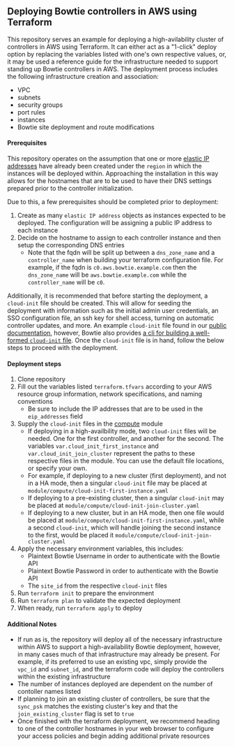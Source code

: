 ## Deploying Bowtie controllers in AWS using Terraform

This repository serves an example for deploying a high-avilability cluster of controllers in AWS using Terraform. It can either act as a "1-click" deploy option by replacing the variables listed with one's own respective values, or, it may be used a reference guide for the infrastructure needed to support standing up Bowtie controllers in AWS. The deployment process includes the following infrastructure creation and association:

- VPC
- subnets
- security groups
- port rules
- instances
- Bowtie site deployment and route modifications

#### Prerequisites

This repository operates on the assumption that one or more [elastic IP addresses](https://us-east-2.console.aws.amazon.com/ec2/home?region=us-east-2#Addresses:) have already been created under the `region` in which the instances will be deployed within. Approaching the installation in this way allows for the hostnames that are to be used to have their DNS settings prepared prior to the controller initialization. 

Due to this, a few prerequisites should be completed prior to deployment: 

1. Create as many `elastic IP address` objects as instances expected to be deployed. The configuration will be assigning a public IP address to each instance
2. Decide on the hostname to assign to each controller instance and then setup the corresponding DNS entries
    - Note that the fqdn will be split up between a `dns_zone_name` and a `controller_name` when building your terraform configuration file. For example, if the fqdn is `c0.aws.bowtie.example.com` then the `dns_zone_name` will be `aws.bowtie.example.com` while the `controller_name` will be `c0`.

Additionally, it is recommended that before starting the deployment, a `cloud-init` file should be created. This will allow for seeding the deployment with information such as the initial admin user credentials, an SSO configuration file, an ssh key for shell access, turning on automatic controller updates, and more. An example `cloud-init` file found in our [public documentation](https://docs.bowtie.works/setup-controller.html#seeding-configuration), however, Bowtie also provides [a cli for building a well-formed `cloud-init` file](https://github.com/bowtieworks/cloud-init-gen). Once the `cloud-init` file is in hand, follow the below steps to proceed with the deployment. 

#### Deployment steps

1. Clone repository
2. Fill out the variables listed `terraform.tfvars` according to your AWS resource group information, network specifications, and naming conventions
    - Be sure to include the IP addresses that are to be used in the `eip_addresses` field
3. Supply the `cloud-init` files in the [compute](./modules/compute) module
    - If deploying in a high-availbility mode, two `cloud-init` files will be needed. One for the first controller, and another for the second. The variables `var.cloud_init_first_instance` and `var.cloud_init_join_cluster` represent the paths to these respective files in the module. You can use the default file locations, or specify your own.
    - For example, if deploying to a new cluster (first deployment), and not in a HA mode, then a singular `cloud-init` file may be placed at `module/compute/cloud-init-first-instance.yaml`
    - If deploying to a pre-existing cluster, then a singular `cloud-init` may be placed at `module/compute/cloud-init-join-cluster.yaml`
    - If deploying to a new cluster, but in an HA mode, then one file would be placed at `module/compute/cloud-init-first-instance.yaml`, while a second `cloud-init`, which will handle joining the second instance to the first, would be placed it `module/compute/cloud-init-join-cluster.yaml`
3. Apply the necessary environment variables, this includes:
    - Plaintext Bowtie Username in order to authenticate with the Bowtie API
    - Plaintext Bowtie Password in order to authenticate with the Bowtie API
    - The `site_id` from the respective `cloud-init` files
4. Run `terraform init` to prepare the environment
5. Run `terraform plan` to validate the expected deployment
6. When ready, run `terraform apply` to deploy

#### Additional Notes

- If run as is, the repository will deploy all of the necessary infrastructure within AWS to support a high-availability Bowtie deployment, however, in many cases much of that infrastructure may already be present. For example, if its preferred to use an existing vpc, simply provide the `vpc_id` and `subnet_id`, and the terraform code will deploy the controllers within the existing infrastructure
- The number of instances deployed are dependent on the number of contoller names listed
- If planning to join an existing cluster of controllers, be sure that the `sync_psk` matches the existing cluster's key and that the `join_existing_cluster` flag is set to `true`
- Once finished with the terraform deployment, we recommend heading to one of the controller hostnames in your web browser to configure your access policies and begin adding additional private resources
